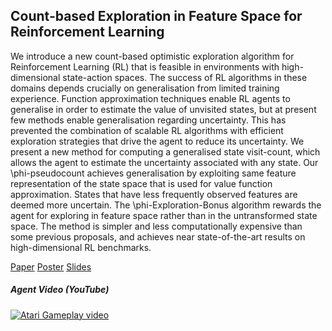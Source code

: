## Count-based Exploration in Feature Space for Reinforcement Learning

We introduce a new count-based optimistic exploration algorithm for Reinforcement Learning (RL) that is feasible in environments with high-dimensional state-action spaces. The success of RL algorithms in these domains depends crucially on generalisation from limited training experience. Function approximation techniques enable RL agents to generalise in order to estimate the value of unvisited states, but at present few methods enable generalisation regarding uncertainty. This has prevented the combination of scalable RL algorithms with efficient exploration strategies that drive the agent to reduce its uncertainty. We present a new method for computing a generalised state visit-count, which allows the agent to estimate the uncertainty associated with any state. Our \phi-pseudocount achieves generalisation by exploiting same feature representation of the state space that is used for value function approximation. States that have less frequently observed features are deemed more uncertain. The \phi-Exploration-Bonus algorithm rewards the agent for exploring in feature space rather than in the untransformed state space. The method is simpler and less computationally expensive than some previous proposals, and achieves near state-of-the-art results on high-dimensional RL benchmarks.

[Paper](/documents/IJCAI_paper.pdf)
[Poster](/documents/IJCAI_Poster.pdf)
[Slides](/documents/IJCAI_slides.pdf)

##### Agent Video (YouTube)
[![Atari Gameplay video](http://img.youtube.com/vi/BoaWbdZphSI/0.jpg)](http://www.youtube.com/watch?v=BoaWbdZphSI)
